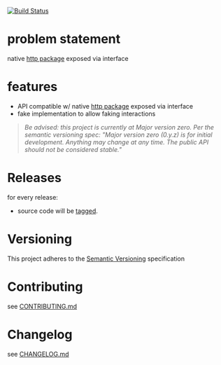 [![Build Status](https://travis-ci.org/virtual-go/vhttp.svg?branch=master)](https://travis-ci.org/virtual-go/vhttp)

# problem statement

native [http package](https://golang.org/pkg/http/) exposed via interface

# features

- API compatible w/ native [http package](https://golang.org/pkg/http/) exposed via interface
- fake implementation to allow faking interactions

> *Be advised: this project is currently at Major version zero. Per the
> semantic versioning spec: "Major version zero (0.y.z) is for initial
> development. Anything may change at any time. The public API should
> not be considered stable."*

# Releases

for every release:

- source code will be [tagged](https://github.com/virtual-go/vhttp/tags).

# Versioning

This project adheres to the [Semantic Versioning](http://semver.org/)
specification

# Contributing

see [CONTRIBUTING.md](CONTRIBUTING.md)

# Changelog

see [CHANGELOG.md](CHANGELOG.md)
